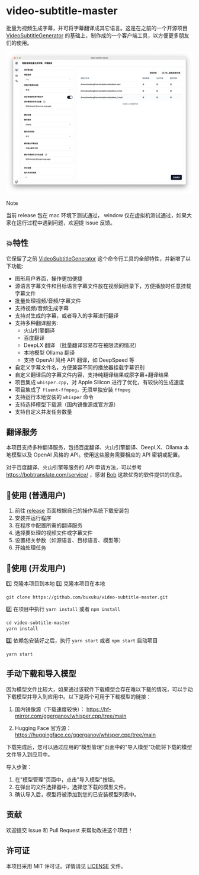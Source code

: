 # video-subtitle-master
批量为视频生成字幕，并可将字幕翻译成其它语言。这是在之前的一个开源项目 [VideoSubtitleGenerator](https://github.com/buxuku/VideoSubtitleGenerator) 的基础上，制作成的一个客户端工具，以方便更多朋友们的使用。

![preview](./resources/preview.png)

> [!NOTE]
> 当前 release 包在 mac 环境下测试通过， window 仅在虚拟机测试通过，如果大家在运行过程中遇到问题，欢迎提 Issue 反馈。

## 💥特性

它保留了之前 [VideoSubtitleGenerator](https://github.com/buxuku/VideoSubtitleGenerator) 这个命令行工具的全部特性，并新增了以下功能:

- 图形用户界面，操作更加便捷
- 源语言字幕文件和目标语言字幕文件放在视频同目录下，方便播放时任意挂载字幕文件
- 批量处理视频/音频/字幕文件
- 支持视频/音频生成字幕
- 支持对生成的字幕，或者导入的字幕进行翻译
- 支持多种翻译服务:
  - 火山引擎翻译
  - 百度翻译
  - DeepLX 翻译 （批量翻译容易存在被限流的情况）
  - 本地模型 Ollama 翻译
  - 支持 OpenAI 风格 API 翻译，如 DeepSpeed 等
- 自定义字幕文件名，方便兼容不同的播放器挂载字幕识别
- 自定义翻译后的字幕文件内容，支持纯翻译结果或原字幕+翻译结果
- 项目集成 `whisper.cpp`，对 Apple Silicon 进行了优化，有较快的生成速度
- 项目集成了 `fluent-ffmpeg`，无须单独安装 `ffmpeg`
- 支持运行本地安装的 `whisper` 命令
- 支持选择模型下载源（国内镜像源或官方源）
- 支持自定义并发任务数量


## 翻译服务

本项目支持多种翻译服务，包括百度翻译、火山引擎翻译、DeepLX、Ollama 本地模型以及 OpenAI 风格的 API。使用这些服务需要相应的 API 密钥或配置。

对于百度翻译、火山引擎等服务的 API 申请方法，可以参考 https://bobtranslate.com/service/ ，感谢 [Bob](https://bobtranslate.com/) 这款优秀的软件提供的信息。

## 🔦使用 (普通用户)

1. 前往 [release](https://github.com/buxuku/video-subtitle-master/releases) 页面根据自己的操作系统下载安装包
2. 安装并运行程序
3. 在程序中配置所需的翻译服务
4. 选择要处理的视频文件或字幕文件
5. 设置相关参数（如源语言、目标语言、模型等）
6. 开始处理任务

## 🔦使用 (开发用户)

1️⃣ 克隆本项目到本地
1️⃣ 克隆本项目在本地

```shell
git clone https://github.com/buxuku/video-subtitle-master.git
```

2️⃣ 在项目中执行 `yarn install` 或者 `npm install`

```shell
cd video-subtitle-master
yarn install 
```

3️⃣ 依赖包安装好之后，执行 `yarn start` 或者 `npm start` 启动项目

```shell
yarn start
```

## 手动下载和导入模型

因为模型文件比较大，如果通过该软件下载模型会存在难以下载的情况，可以手动下载模型并导入到应用中。以下是两个可用于下载模型的链接：

1. 国内镜像源（下载速度较快）：
   https://hf-mirror.com/ggerganov/whisper.cpp/tree/main

2. Hugging Face 官方源：
   https://huggingface.co/ggerganov/whisper.cpp/tree/main

下载完成后，您可以通过应用的"模型管理"页面中的"导入模型"功能将下载的模型文件导入到应用中。

导入步骤：
1. 在"模型管理"页面中，点击"导入模型"按钮。
2. 在弹出的文件选择器中，选择您下载的模型文件。
3. 确认导入后，模型将被添加到您的已安装模型列表中。


## 贡献

欢迎提交 Issue 和 Pull Request 来帮助改进这个项目！

## 许可证

本项目采用 MIT 许可证。详情请见 [LICENSE](LICENSE) 文件。